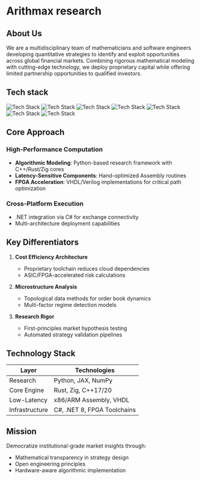 # Arithmax research 

## About Us
We are a multidisciplinary team of mathematicians and software engineers developing quantitative strategies to identify and exploit opportunities across global financial markets. Combining rigorous mathematical modeling with cutting-edge technology, we deploy proprietary capital while offering limited partnership opportunities to qualified investors.

## Tech stack 

![Tech Stack](https://img.shields.io/badge/Python-3776AB?logo=python&logoColor=white)
![Tech Stack](https://img.shields.io/badge/C%2B%2B-00599C?logo=c%2B%2B&logoColor=white)
![Tech Stack](https://img.shields.io/badge/Assembly-8E0B0B?logo=assemblyscript&logoColor=white)
![Tech Stack](https://img.shields.io/badge/Rust-000000?logo=rust&logoColor=white)
![Tech Stack](https://img.shields.io/badge/Zig-F7A41D?logo=zig&logoColor=black)
![Tech Stack](https://img.shields.io/badge/C%23-239120?logo=c-sharp&logoColor=white)
![Tech Stack](https://img.shields.io/badge/VHDL/Verilog-8B0000)

## Core Approach
### **High-Performance Computation**
- **Algorithmic Modeling**: Python-based research framework with C++/Rust/Zig cores
- **Latency-Sensitive Components**: Hand-optimized Assembly routines
- **FPGA Acceleration**: VHDL/Verilog implementations for critical path optimization

### **Cross-Platform Execution**
- .NET integration via C# for exchange connectivity
- Multi-architecture deployment capabilities

## Key Differentiators
1. **Cost Efficiency Architecture**
   - Proprietary toolchain reduces cloud dependencies
   - ASIC/FPGA-accelerated risk calculations

2. **Microstructure Analysis**
   - Topological data methods for order book dynamics
   - Multi-factor regime detection models

3. **Research Rigor**
   - First-principles market hypothesis testing
   - Automated strategy validation pipelines

## Technology Stack
| Layer              | Technologies                          |
|--------------------|---------------------------------------|
| Research           | Python, JAX, NumPy                    |
| Core Engine        | Rust, Zig, C++17/20                   |
| Low-Latency        | x86/ARM Assembly, VHDL                |
| Infrastructure     | C#, .NET 8, FPGA Toolchains           |

## Mission
Democratize institutional-grade market insights through:
- Mathematical transparency in strategy design
- Open engineering principles
- Hardware-aware algorithmic implementation
